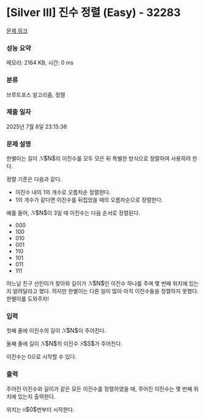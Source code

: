 # [Silver III] 진수 정렬 (Easy) - 32283 

[문제 링크](https://www.acmicpc.net/problem/32283) 

### 성능 요약

메모리: 2164 KB, 시간: 0 ms

### 분류

브루트포스 알고리즘, 정렬

### 제출 일자

2025년 7월 8일 23:15:36

### 문제 설명

<p>한별이는 길이 <mjx-container class="MathJax" jax="CHTML" style="font-size: 109%; position: relative;"><mjx-math class="MJX-TEX" aria-hidden="true"><mjx-mi class="mjx-i"><mjx-c class="mjx-c1D441 TEX-I"></mjx-c></mjx-mi></mjx-math><mjx-assistive-mml unselectable="on" display="inline"><math xmlns="http://www.w3.org/1998/Math/MathML"><mi>N</mi></math></mjx-assistive-mml><span aria-hidden="true" class="no-mathjax mjx-copytext">$N$</span></mjx-container>의 이진수를 모두 모은 뒤 특별한 방식으로 정렬하여 사용하려 한다.</p>

<p>정렬 기준은 다음과 같다.</p>

<ul>
	<li>이진수 내의 1의 개수로 오름차순 정렬한다.</li>
	<li>1의 개수가 같다면 이진수를 뒤집었을 때의 오름차순으로 정렬한다.</li>
</ul>

<p>예를 들어, <mjx-container class="MathJax" jax="CHTML" style="font-size: 109%; position: relative;"><mjx-math class="MJX-TEX" aria-hidden="true"><mjx-mi class="mjx-i"><mjx-c class="mjx-c1D441 TEX-I"></mjx-c></mjx-mi></mjx-math><mjx-assistive-mml unselectable="on" display="inline"><math xmlns="http://www.w3.org/1998/Math/MathML"><mi>N</mi></math></mjx-assistive-mml><span aria-hidden="true" class="no-mathjax mjx-copytext">$N$</span></mjx-container>이 3일 때 이진수는 다음 순서로 정렬된다.</p>

<ul>
	<li>000</li>
	<li>100</li>
	<li>010</li>
	<li>001</li>
	<li>110</li>
	<li>101</li>
	<li>011</li>
	<li>111</li>
</ul>

<p>어느날 친구 선린이가 찾아와 길이가 <mjx-container class="MathJax" jax="CHTML" style="font-size: 109%; position: relative;"><mjx-math class="MJX-TEX" aria-hidden="true"><mjx-mi class="mjx-i"><mjx-c class="mjx-c1D441 TEX-I"></mjx-c></mjx-mi></mjx-math><mjx-assistive-mml unselectable="on" display="inline"><math xmlns="http://www.w3.org/1998/Math/MathML"><mi>N</mi></math></mjx-assistive-mml><span aria-hidden="true" class="no-mathjax mjx-copytext">$N$</span></mjx-container>인 이진수 하나를 주며 몇 번째 위치에 있는지 알려달라고 했다. 하지만 한별이는 다른 일이 많아 아직 이진수들을 정렬하지 못했다. 한별이를 도와주자!</p>

### 입력 

 <p>첫째 줄에 이진수의 길이 <mjx-container class="MathJax" jax="CHTML" style="font-size: 109%; position: relative;"><mjx-math class="MJX-TEX" aria-hidden="true"><mjx-mi class="mjx-i"><mjx-c class="mjx-c1D441 TEX-I"></mjx-c></mjx-mi></mjx-math><mjx-assistive-mml unselectable="on" display="inline"><math xmlns="http://www.w3.org/1998/Math/MathML"><mi>N</mi></math></mjx-assistive-mml><span aria-hidden="true" class="no-mathjax mjx-copytext">$N$</span></mjx-container>이 주어진다.</p>

<p>둘째 줄에 길이 <mjx-container class="MathJax" jax="CHTML" style="font-size: 109%; position: relative;"><mjx-math class="MJX-TEX" aria-hidden="true"><mjx-mi class="mjx-i"><mjx-c class="mjx-c1D441 TEX-I"></mjx-c></mjx-mi></mjx-math><mjx-assistive-mml unselectable="on" display="inline"><math xmlns="http://www.w3.org/1998/Math/MathML"><mi>N</mi></math></mjx-assistive-mml><span aria-hidden="true" class="no-mathjax mjx-copytext">$N$</span></mjx-container>의 이진수 <mjx-container class="MathJax" jax="CHTML" style="font-size: 109%; position: relative;"><mjx-math class="MJX-TEX" aria-hidden="true"><mjx-mi class="mjx-i"><mjx-c class="mjx-c1D446 TEX-I"></mjx-c></mjx-mi></mjx-math><mjx-assistive-mml unselectable="on" display="inline"><math xmlns="http://www.w3.org/1998/Math/MathML"><mi>S</mi></math></mjx-assistive-mml><span aria-hidden="true" class="no-mathjax mjx-copytext">$S$</span></mjx-container>가 주어진다.</p>

<p>이진수는 0으로 시작할 수 있다.</p>

### 출력 

 <p>주어진 이진수와 길이가 같은 모든 이진수를 정렬하였을 때, 주어진 이진수는 몇 번째 위치에 있는지 출력한다.</p>

<p>위치는 <mjx-container class="MathJax" jax="CHTML" style="font-size: 109%; position: relative;"><mjx-math class="MJX-TEX" aria-hidden="true"><mjx-mn class="mjx-n"><mjx-c class="mjx-c30"></mjx-c></mjx-mn></mjx-math><mjx-assistive-mml unselectable="on" display="inline"><math xmlns="http://www.w3.org/1998/Math/MathML"><mn>0</mn></math></mjx-assistive-mml><span aria-hidden="true" class="no-mathjax mjx-copytext">$0$</span></mjx-container>번부터 시작한다.</p>

